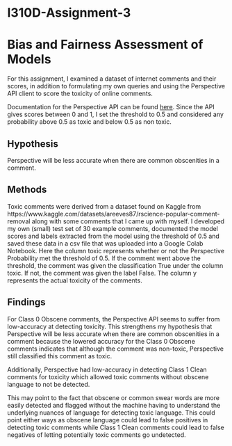 # I310D-Assignment-3
<h1> Bias and Fairness Assessment of Models </h1>

For this assignment, I examined a dataset of internet comments and their scores, in addition to formulating my own queries and using the Perspective API client to score the toxicity of online comments. 

Documentation for the Perspective API can be found <a href="https://developers.perspectiveapi.com/s/?language=en_US">here</a>. 
Since the API gives scores between 0 and 1, I set the threshold to 0.5 and considered any probability above 0.5 as toxic and below 0.5 as non toxic.

<h2> Hypothesis </h2> 
Perspective will be less accurate when there are common obscenities in a comment.

<h2> Methods </h2>
Toxic comments were derived from a dataset found on Kaggle from https://www.kaggle.com/datasets/areeves87/rscience-popular-comment-removal along with some comments that I came up with myself. 
I developed my own (small) test set of 30 example comments, documented the model scores and labels extracted from the model using the threshold of 0.5 and saved these data in a csv file that was uploaded into a Google Colab Notebook. Here the column toxic represents whether or not the Perspective Probability met the threshold of 0.5. If the comment went above the threshold, the comment was given the classification True under the column toxic. If not, the comment was given the label False. The column y represents the actual toxicity of the comments.

<h2> Findings </h2>
For Class 0 Obscene comments, the Perspective API seems to suffer from low-accuracy at detecting toxicity. This strengthens my hypothesis that Perspective will be less accurate when there are common obscenities in a comment because the lowered accuracy for the Class 0 Obscene comments indicates that although the comment was non-toxic, Perspective still classified this comment as toxic.

Additionally, Perspective had low-accuracy in detecting Class 1 Clean comments for toxicity which allowed toxic comments without obscene language to not be detected.

This may point to the fact that obscene or common swear words are more easily detected and flagged without the machine having to understand the underlying nuances of language for detecting toxic language. This could point either ways as obscene language could lead to false positives in detecting toxic comments while Class 1 Clean comments could lead to false negatives of letting potentially toxic comments go undetected.


